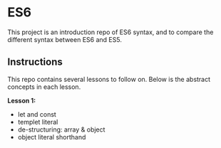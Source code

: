 # ES6
This project is an introduction repo of ES6 syntax, and to compare the different syntax between ES6 and ES5.

## Instructions
This repo contains several lessons to follow on. Below is the abstract concepts in each lesson.

**Lesson 1:**
* let and const
* templet literal
* de-structuring: array & object
* object literal shorthand